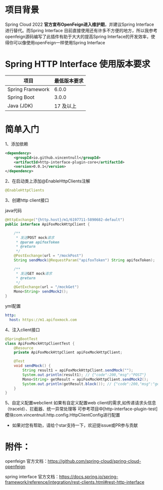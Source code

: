 # 项目背景
Spring Cloud 2022 **官方宣布OpenFeign进入维护期**，并建议Spring Interface 进行替代。而Spring Interface 目前直接使用还有许多不方便的地方，所以我参考openfeign源码编写了此插件有助于大大的提高Spring Interface的开发效率，使得你可以像使用openFeign一样使用Spring Interface
# Spring HTTP Interface 使用版本要求

| 项目                | 最低版本要求                     |
|--------------------|--------------------------------|
| Spring Framework   | 6.0.0                          |
| Spring Boot        | 3.0.0                          |
| Java (JDK)         | 17 及以上       |
# 简单入门
1、添加依赖
```xml
<dependency>
    <groupId>io.github.vincentnull</groupId>
    <artifactId>http-interface-plugin-core</artifactId>
    <version>0.0.1</version>
</dependency>
```
2、在启动类上添加@EnableHttpClients注解
```java
@EnableHttpClients
```
3、创建http client接口

java代码
```java
@HttpExchange("{http.host}/m1/6197711-5890682-default")
public interface ApiFoxMockHttpClient {

    /**
     * 发送POST mock请求
     * @param apifoxToken
     * @return
     */
    @PostExchange(url = "/mockPost")
    String sendMock(@RequestParam("apifoxToken") String apifoxToken);

    /**
     * 发送GET mock请求
     * @return
     */
    @GetExchange(url = "/mockGet")
    Mono<String> sendMock2();
}
```
yml配置
```yaml
http:
  host: https://m1.apifoxmock.com
```
4、注入client接口
```java
@SpringBootTest
class ApiFoxMockHttpClientTest {
    @Resource
    private ApiFoxMockHttpClient apiFoxMockHttpClient;

    @Test
    void sendMock() {
        String result1 = apiFoxMockHttpClient.sendMock("");
        System.out.println(result1); // {"code":200,"msg":"POST"}
        Mono<String> getResult = apiFoxMockHttpClient.sendMock2();
        System.out.println(getResult.block()); // {"code":200,"msg":"get"}
    }
}
```
5、自定义配置webclient
如果有自定义配置web client的需求,如传递请求头信息（traceId）、拦截器、统一异常处理等
可参考项目中[http-interface-plugin-test]模块com.vincentnull.http.config.HttpClientConfig进行配置


* 如果对您有帮助，请给个star支持一下，欢迎提issue或PR参与贡献

# 附件：
openfeign 官方文档：https://github.com/spring-cloud/spring-cloud-openfeign

spring interface 官方文档：https://docs.spring.io/spring-framework/reference/integration/rest-clients.html#rest-http-interface